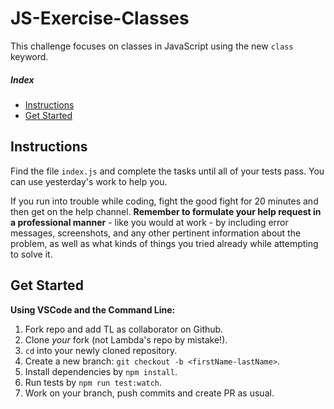 # JS-Exercise-Classes

This challenge focuses on classes in JavaScript using the new `class` keyword.

##### Index

* [Instructions](#instructions)
* [Get Started](#get-started)

## Instructions

Find the file `index.js` and complete the tasks until all of your tests pass. You can use yesterday's work to help you.

If you run into trouble while coding, fight the good fight for 20 minutes and then get on the help channel. __Remember to formulate your help request in a professional manner__ - like you would at work - by including error messages, screenshots, and any other pertinent information about the problem, as well as what kinds of things you tried already while attempting to solve it.

## Get Started

<summary><strong>Using VSCode and the Command Line:</strong></summary>

1. Fork repo and add TL as collaborator on Github.
1. Clone _your_ fork (not Lambda's repo by mistake!).
1. `cd` into your newly cloned repository.
1. Create a new branch: `git checkout -b <firstName-lastName>`.
1. Install dependencies by `npm install`.
1. Run tests by `npm run test:watch`.
1. Work on your branch, push commits and create PR as usual.
